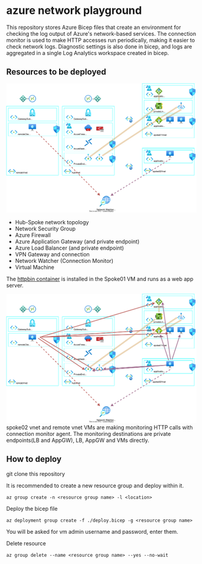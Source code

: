 # azure network playground

This repository stores Azure Bicep files that create an environment for checking the log output of Azure's network-based services.
The connection monitor is used to make HTTP accesses run periodically, making it easier to check network logs.
Diagnostic settings is also done in bicep, and logs are aggregated in a single Log Analytics workspace created in bicep.

## Resources to be deployed

![architecture](/docs/images/architecture.svg)

- Hub-Spoke network topology
- Network Security Group
- Azure Firewall
- Azure Application Gateway (and private endpoint)
- Azure Load Balancer (and private endpoint)
- VPN Gateway and connection
- Network Watcher (Connection Monitor)
- Virtual Machine

The [httpbin container](https://hub.docker.com/r/kennethreitz/httpbin) is installed in the Spoke01 VM and runs as a web app server.

![connectionMonitor](/docs/images/connectionMonitor.svg)
spoke02 vnet and remote vnet VMs are making monitoring HTTP calls with connection monitor agent.
The monitoring destinations are private endpoints(LB and AppGW), LB, AppGW and VMs directly.

## How to deploy

git clone this repository

It is recommended to create a new resource group and deploy within it.
```
az group create -n <resource group name> -l <location>
```

Deploy the bicep file
```
az deployment group create -f ./deploy.bicep -g <resource group name>
```
You will be asked for vm admin username and password, enter them.

Delete resource
```
az group delete --name <resource group name> --yes --no-wait
```
